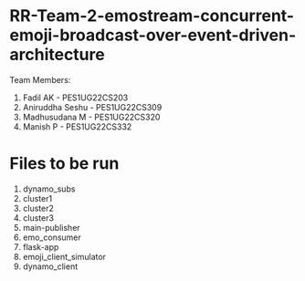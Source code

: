 # RR-Team-2-emostream-concurrent-emoji-broadcast-over-event-driven-architecture

Team Members:

1) Fadil AK - PES1UG22CS203
2) Aniruddha Seshu - PES1UG22CS309
3) Madhusudana M - PES1UG22CS320
4) Manish P - PES1UG22CS332

# Files to be run

1. dynamo_subs
2. cluster1
3. cluster2
4. cluster3
5. main-publisher
6. emo_consumer
7. flask-app
8. emoji_client_simulator
9. dynamo_client
